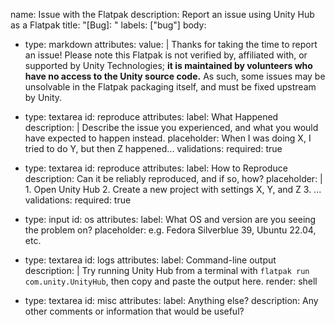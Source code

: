 name: Issue with the Flatpak
description: Report an issue using Unity Hub as a Flatpak
title: "[Bug]: "
labels: ["bug"]
body:
  - type: markdown
    attributes:
      value: |
        Thanks for taking the time to report an issue! Please note this Flatpak 
        is not verified by, affiliated with, or supported by Unity Technologies; 
        **it is maintained by volunteers who have no access to the Unity source 
        code.** As such, some issues may be unsolvable in the Flatpak packaging 
        itself, and must be fixed upstream by Unity.
  
  - type: textarea
    id: reproduce
    attributes:
      label: What Happened
      description: | 
        Describe the issue you experienced, and what you would have expected to 
        happen instead.
      placeholder: When I was doing X, I tried to do Y, but then Z happened...
    validations:
      required: true

  - type: textarea
    id: reproduce
    attributes:
      label: How to Reproduce
      description: Can it be reliably reproduced, and if so, how?
      placeholder: |
        1. Open Unity Hub
        2. Create a new project with settings X, Y, and Z
        3. ...
    validations:
      required: true

  - type: input
    id: os
    attributes:
      label: What OS and version are you seeing the problem on?
      placeholder: e.g. Fedora Silverblue 39, Ubuntu 22.04, etc.

  - type: textarea
    id: logs
    attributes:
      label: Command-line output
      description: | 
        Try running Unity Hub from a terminal with `flatpak run com.unity.UnityHub`, 
        then copy and paste the output here.
      render: shell

  - type: textarea
    id: misc
    attributes:
      label: Anything else?
      description: Any other comments or information that would be useful?
